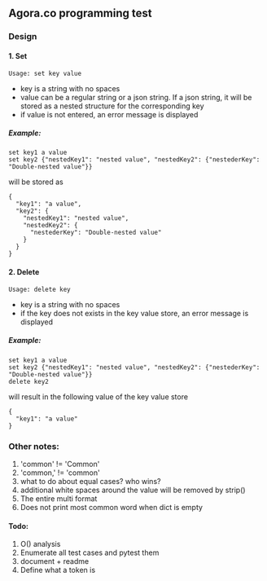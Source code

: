 ## Agora.co programming test

### Design

#### 1. Set
`Usage: set key value`
  * key is a string with no spaces
  * value can be a regular string or a json string. If a json string, it will be stored as a nested structure for the corresponding key
  * if value is not entered, an error message is displayed

##### Example:
```
set key1 a value
set key2 {"nestedKey1": "nested value", "nestedKey2": {"nestederKey": "Double-nested value"}}
```
will be stored as 

```
{
  "key1": "a value",
  "key2": {
    "nestedKey1": "nested value",
    "nestedKey2": {
      "nestederKey": "Double-nested value"
    }
  }
}
```

#### 2. Delete
`Usage: delete key`
  * key is a string with no spaces
  * if the key does not exists in the key value store, an error message is displayed

##### Example:
```
set key1 a value
set key2 {"nestedKey1": "nested value", "nestedKey2": {"nestederKey": "Double-nested value"}}
delete key2
```
will result in the following value of the key value store

```
{
  "key1": "a value"
}
```

### Other notes:
1. 'common' != 'Common'
2. 'common,' != 'common'
3. what to do about equal cases? who wins?
4. additional white spaces around the value will be removed by strip()
5. The entire multi format
6. Does not print most common word when dict is empty

#### Todo:
1. O() analysis
2. Enumerate all test cases and pytest them
3. document + readme
5. Define what a token is